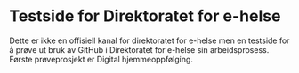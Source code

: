 # Testside for Direktoratet for e-helse

Dette er ikke en offisiell kanal for direktoratet for e-helse men en testside for å prøve ut bruk av GitHub i Direktoratet for e-helse sin arbeidsprosess. Første prøveprosjekt er Digital hjemmeoppfølging.  

<!--

**Here are some ideas to get you started:**

🙋‍♀️ A short introduction - what is your organization all about?
🌈 Contribution guidelines - how can the community get involved?
👩‍💻 Useful resources - where can the community find your docs? Is there anything else the community should know?
🍿 Fun facts - what does your team eat for breakfast?
🧙 Remember, you can do mighty things with the power of [Markdown](https://docs.github.com/github/writing-on-github/getting-started-with-writing-and-formatting-on-github/basic-writing-and-formatting-syntax)
-->
